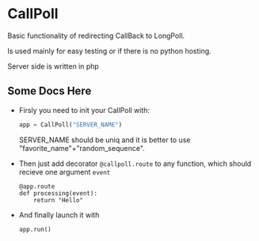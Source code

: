 # CallPoll

Basic functionality of redirecting CallBack to LongPoll.

Is used mainly for easy testing or if there is no python hosting.

Server side is written in php

## Some Docs Here
- Firsly you need to init your CallPoll with:
    ```python
    app = CallPoll("SERVER_NAME")
    ```
    SERVER_NAME should be uniq and it is better to use "favorite_name"+"random_sequence".

- Then just add decorator `@callpoll.route` to any function, which should recieve one argument `event`
    ```
    @app.route
    def processing(event):
        return "Hello"
    ```

- And finally launch it with
    ```python
    app.run()
    ```